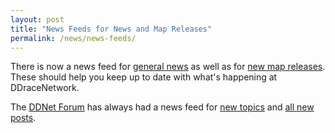 ```yaml
---
layout: post
title: "News Feeds for News and Map Releases"
permalink: /news/news-feeds/
---
```

There is now a news feed for [general news](/feed/) as well as for [new map releases](/releases/feed/). These should help you keep up to date with what's happening at DDraceNetwork.

The [DDNet Forum](//forum.ddnet.tw/) has always had a news feed for [new topics](//forum.ddnet.tw/feed.php?mode=topics) and [all new posts](http://forum.ddnet.tw/feed.php).
